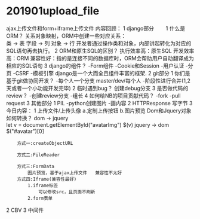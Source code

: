 # 201901upload_file
ajax上传文件和form+iframe上传文件
内容回顾：
1 django部分
　　1 什么是ORM？
		关系对象映射，ORM中创建一些对应关系：    
		类 -> 表
		字段 -> 列
		对象 -> 行
		开发者通过操作类和对象，内部讲起转化为对应的SQL语句再去执行。
	2 ORM和原生SQL的区别？
		执行效率高：原生SQL
		开发效率高：ORM
		兼容性好：指的是连接不同的数据库时，ORM会帮助用户自动翻译成为相应的SQL语句
	3 django的组件？
		-Form组件
		-Cookie和Session
		-用户认证
		-分页
		-CSRF
		-模板引擎
		django是一个大而全且组件丰富的框架.
2 git部分
	1 你们是基于git做协同开发？
		-每个人一个分支 master/dev/每个人
		-阶段性进行合并(1,2天或者一个小功能开发完毕)
	2 临时遇到bug？
		创建debug分支
	3 是否做代码的review？
		-创建review分支
		-组长
	4 如何给NB的项目贡献代码？
		-fork
		-pull request
3 其他部分
	1 PIL
		-python创建图片
		-画内容
	2 HTTPResponse 写字节
	3 
今日内容：
1 上传文件/上传头像
	a.定制上传按钮
	b.图片预览
		Dom和Jquery对象如何转换？
		dom -> jquery  
			let v = document.getElementById("avatarImg")
			$(v)
		jquery -> dom
			$("#avatar")[0]
		
		方式一:createObjectURL
					
		方式二:FileReader
		
		方式三:FormData
			图片预览，基于ajax上传文件   兼容性不太好
		方式四:Iframe(兼容性最好)
			1.iframe标签
				可以修改src，且页面不刷新
			2.form表单
				
			
2 CBV
3 中间件 

